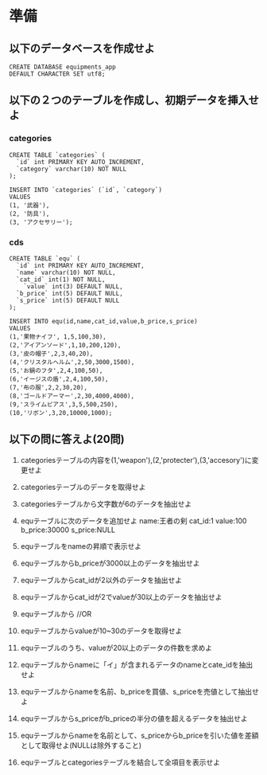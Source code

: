 # 準備

## 以下のデータベースを作成せよ

```
CREATE DATABASE equipments_app
DEFAULT CHARACTER SET utf8;
```

## 以下の２つのテーブルを作成し、初期データを挿入せよ

### categories

```
CREATE TABLE `categories` (
  `id` int PRIMARY KEY AUTO_INCREMENT,
  `category` varchar(10) NOT NULL
);

INSERT INTO `categories` (`id`, `category`)
VALUES
(1, '武器'),
(2, '防具'),
(3, 'アクセサリー');
```

### cds

```
CREATE TABLE `equ` (
  `id` int PRIMARY KEY AUTO_INCREMENT,
  `name` varchar(10) NOT NULL,
  `cat_id` int(1) NOT NULL,
	`value` int(3) DEFAULT NULL,
  `b_price` int(5) DEFAULT NULL,
  `s_price` int(5) DEFAULT NULL
);

INSERT INTO equ(id,name,cat_id,value,b_price,s_price)
VALUES
(1,'果物ナイフ', 1,5,100,30),
(2,'アイアンソード',1,10,200,120),
(3,'皮の帽子',2,3,40,20),
(4,'クリスタルヘルム',2,50,3000,1500),
(5,'お鍋のフタ',2,4,100,50),
(6,'イージスの盾',2,4,100,50),
(7,'布の服',2,2,30,20),
(8,'ゴールドアーマー',2,30,4000,4000),
(9,'スライムピアス',3,5,500,250),
(10,'リボン',3,20,10000,1000);
```

## 以下の問に答えよ(20問)

1. categoriesテーブルの内容を(1,'weapon'),(2,'protecter'),(3,'accesory')に変更せよ

1. categoriesテーブルのデータを取得せよ

1. categoriesテーブルから文字数が6のデータを抽出せよ

1. equテーブルに次のデータを追加せよ name:王者の剣 cat_id:1 value:100 b_price:30000 s_price:NULL

1. equテーブルをnameの昇順で表示せよ

1. equテーブルからb_priceが3000以上のデータを抽出せよ

1. equテーブルからcat_idが2以外のデータを抽出せよ

1. equテーブルからcat_idが2でvalueが30以上のデータを抽出せよ

1. equテーブルから
//OR

1. equテーブルからvalueが10~30のデータを取得せよ

1. equテーブルのうち、valueが20以上のデータの件数を求めよ

1. equテーブルからnameに「イ」が含まれるデータのnameとcate_idを抽出せよ

1. equテーブルからnameを名前、b_priceを買値、s_priceを売値として抽出せよ

1. equテーブルからs_priceがb_priceの半分の値を超えるデータを抽出せよ

1. equテーブルからnameを名前として、s_priceからb_priceを引いた値を差額として取得せよ(NULLは除外すること)

1. equテーブルとcategoriesテーブルを結合して全項目を表示せよ
